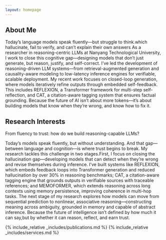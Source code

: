 ```yaml
---
layout: homepage
---
```

## About Me

Today’s language models speak fluently—but struggle to think.which hallucinate, fail to verify, and can’t explain their own answers
As a researcher in reasoning-centric LLMs at Nanyang Technological University, I work to close this cognitive gap—designing models that don’t just generate, but reason, justify, and self-correct.
I’ve led the development of reasoning-driven LLM systems—from retrieval-augmented generation and causality-aware modeling to low-latency inference engines for verifiable, scalable deployment.
My recent work focuses on closed-loop generation, where models iteratively refine outputs through embedded self-feedback.
This includes REFLEXION, a Transformer framework for multi-step self-reflection, and CAT, a citation-aware tagging system that ensures factual grounding.
Because the future of AI isn’t about more tokens—it’s about building models that know when they’re wrong, and know how to fix it.

## Research Interests

From fluency to trust: how do we build reasoning-capable LLMs?

Today’s models speak fluently, but without understanding. And that gap—between language and cognition—is where trust begins to break.
My research tackles this challenge in two stages.First, I focus on closing the hallucination gap—developing models that can detect when they’re wrong and revise themselves during inference. I’ve built systems like REFLEXION, which embeds feedback loops into Transformer generation and reduced hallucination by over 30% in reasoning benchmarks; CAT, a citation-aware tagging engine that grounds outputs in verifiable sources with traceable references; and MEMOFORMER, which extends reasoning across long contexts using memory persistence, improving coherence in multi-hop tasks.
The next stage of my research explores how models can move from sequential prediction to nonlinear, associative reasoning—constructing meaning across ambiguity, grounded in memory and capable of abstract inference.
Because the future of intelligence isn’t defined by how much it can say,but by whether it can reason, reflect, and earn trust.


{% include_relative _includes/publications.md %}
{% include_relative _includes/services.md %}

